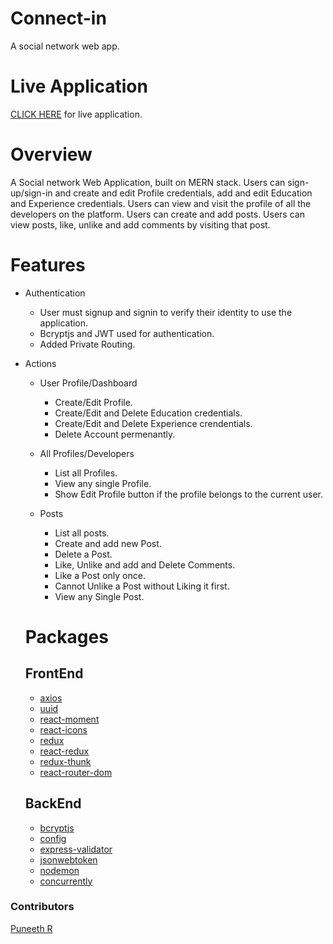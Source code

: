 # Connect-in
A social network web app.

# Live Application
[CLICK HERE](https://tranquil-reaches-70983.herokuapp.com/) for live application.

# Overview

A Social network Web Application, built on MERN stack.
Users can sign-up/sign-in and create and edit Profile credentials, add and edit Education and Experience credentials.
Users can view and visit the profile of all the developers on the platform.
Users can create and add posts.
Users can view posts, like, unlike and add comments by visiting that post.

# Features
- Authentication
  - User must signup and signin to verify their identity to use the application.
  - Bcryptjs and JWT used for authentication.
  - Added Private Routing.
  
- Actions

  - User Profile/Dashboard
    - Create/Edit Profile.
    - Create/Edit and Delete Education credentials.
    - Create/Edit and Delete Experience crendentials.
    - Delete Account permenantly.
  
  - All Profiles/Developers
    - List all Profiles.
    - View any single Profile.
    - Show Edit Profile button if the profile belongs to the current user.  

  - Posts
    - List all posts.
    - Create and add new Post.
    - Delete a Post.
    - Like, Unlike and add and Delete Comments.
    - Like a Post only once.
    - Cannot Unlike a Post without Liking it first.
    - View any Single Post.
    
  # Packages
  ## FrontEnd
  - [axios](https://www.npmjs.com/package/axios)
  - [uuid](https://www.npmjs.com/package/uuid)
  - [react-moment](https://www.npmjs.com/package/react-moment)
  - [react-icons](https://www.npmjs.com/package/react-icons)
  - [redux](https://www.npmjs.com/package/redux)
  - [react-redux](https://www.npmjs.com/package/react-redux)
  - [redux-thunk](https://www.npmjs.com/package/redux-thunk)
  - [react-router-dom](https://www.npmjs.com/package/react-router-dom)

  ## BackEnd
  - [bcryptjs](https://www.npmjs.com/package/bcrypt)
  - [config](https://www.npmjs.com/package/config)
  - [express-validator](https://www.npmjs.com/package/express-validator)
  - [jsonwebtoken](https://www.npmjs.com/package/jsonwebtoken)
  - [nodemon](https://www.npmjs.com/package/nodemon)
  - [concurrently](https://www.npmjs.com/package/concurrently)

### Contributors
[Puneeth R](https://www.linkedin.com/in/puneeth-r-gowda/)
